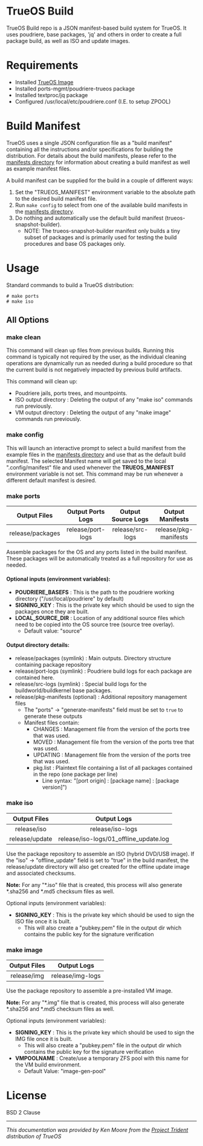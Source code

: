 # TrueOS Build

TrueOS Build repo is a JSON manifest-based build system for TrueOS. It uses poudriere, base packages, 'jq' and others in order to create a full package build, as well as ISO and update images.

# Requirements
 - Installed [TrueOS Image](https://pkg.trueos.org/iso/)
 - Installed ports-mgmt/poudriere-trueos package
 - Installed textproc/jq package
 - Configured /usr/local/etc/poudriere.conf (I.E. to setup ZPOOL)

# Build Manifest
TrueOS uses a single JSON configuration file as a "build manifest" containing all the instructions and/or specifications for building the distribution. For details about the build manifests, please refer to the [manifests directory](https://github.com/trueos/build/tree/master/manifests) for information about creating a build manifest as well as example manifest files.

A build manifest can be supplied for the build in a couple of different ways:
1. Set the "TRUEOS_MANIFEST" environment variable to the absolute path to the desired build manifest file.
2. Run `make config` to select from one of the available build manifests in the [manifests directory](https://github.com/trueos/build/tree/master/manifests).
3. Do nothing and automatically use the default build manifest (trueos-snapshot-builder). 
   * NOTE: The trueos-snapshot-builder manifest only builds a tiny subset of packages and is primarily used for testing the build procedures and base OS packages only.

# Usage
Standard commands to build a TrueOS distribution:
```
# make ports
# make iso
```

## All Options

### make clean
This command will clean up files from previous builds. Running this command is typically not required by the user, as the individual cleaning operations are dynamically run as needed during a build procedure so that the current build is not negatively impacted by previous build artifacts.

This command will clean up:

* Poudriere jails, ports trees, and mountpoints.
* ISO output directory : Deleting the output of any "make iso" commands run previously.
* VM output directory : Deleting the output of any "make image" commands run previously.

### make config
This will launch an interactive prompt to select a build manifest from the example files in the [manifests directory](https://github.com/trueos/build/tree/master/manifests) and use that as the default build manifest.
The selected Manifest name will get saved to the local ".config/manifest" file and used whenever the **TRUEOS_MANIFEST** environment variable is not set. This command may be run whenever a different default manifest is desired.

### make ports
|Output Files|Output Ports Logs| Output Source Logs | Output Manifests |
|:---:|:---:|:---:|:---:|
|release/packages |release/port-logs | release/src-logs| release/pkg-manifests |

Assemble packages for the OS and any ports listed in the build manifest. These packages will be automatically treated as  a full repository for use as needed.

#### Optional inputs (environment variables):
* **POUDRIERE_BASEFS** : This is the path to the poudriere working directory ("/usr/local/poudriere" by default)
* **SIGNING_KEY** : This is the private key which should be used to sign the packages once they are built.
* **LOCAL_SOURCE_DIR** : Location of any additional source files which need to be copied into the OS source tree (source tree overlay).
   * Default value: "source"

#### Output directory details:
* release/packages (symlink) : Main outputs. Directory structure containing package repository
* release/port-logs (symlink) : Poudriere build logs for each package are contained here.
* release/src-logs (symlink) : Special build logs for the buildworld/buildkernel base packages.
* release/pkg-manifests (optional) : Additional repository management files
   * The "ports" -> "generate-manifests" field must be set to `true` to generate these outputs
   * Manifest files contain:
      * CHANGES : Management file from the version of the ports tree that was used.
      * MOVED : Management file from the version of the ports tree that was used.
      * UPDATING : Management file from the version of the ports tree that was used.
      * pkg.list : Plaintext file containing a list of all packages contained in the repo (one package per line)
         * Line syntax: "[port origin] : [package name] : [package version]")

### make iso
|Output Files|Output Logs|
|:---:|:---:|
|release/iso |release/iso-logs |
|release/update |release/iso-logs/01_offline_update.log |

Use the package repository to assemble an ISO (hybrid DVD/USB image). If the "iso" -> "offline_update" field is set to "true" in the build manifest, the release/update directory will also get created for the offline update image and associated checksums.

**Note:** For any "*.iso" file that is created, this process will also generate *.sha256 and *.md5 checksum files as well.

Optional inputs (environment variables):
* **SIGNING_KEY** : This is the private key which should be used to sign the ISO file once it is built.
   * This will also create a "pubkey.pem" file in the output dir which contains the public key for the signature verification

### make image
|Output Files|Output Logs|
|:---:|:---:|
|release/img |release/img-logs |

Use the package repository to assemble a pre-installed VM image.

**Note:** For any "*.img" file that is created, this process will also generate *.sha256 and *.md5 checksum files as well.

Optional inputs (environment variables):
* **SIGNING_KEY** : This is the private key which should be used to sign the IMG file once it is built.
   * This will also create a "pubkey.pem" file in the output dir which contains the public key for the signature verification
* **VMPOOLNAME** : Create/use a temporary ZFS pool with this name for the VM build environment.
   * Default Value: "image-gen-pool"
 
# License
BSD 2 Clause

----
*This documentation was provided by Ken Moore from the [Project Trident](https://project-trident.org) distribution of TrueOS*
